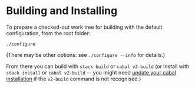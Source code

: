 # Building and Installing

To prepare a checked-out work tree for building with the default
configuration, from the root folder:

    ./configure

(There may be other options: see `./configure --info` for
details.)

From there you can build with `stack build` or `cabal v2-build` (or install
with `stack install` or `cabal v2-build` -- you might need [update your
cabal installation](https://www.haskell.org/cabal/) if the `v2-build`
command is not recognised.)
